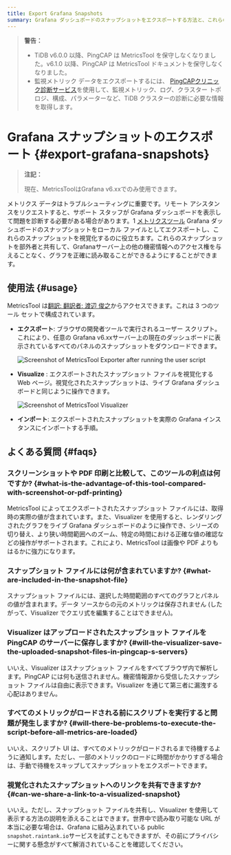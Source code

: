 ```yaml
---
title: Export Grafana Snapshots
summary: Grafana ダッシュボードのスナップショットをエクスポートする方法と、これらのファイルを視覚化する方法について学習します。
---
```


> **警告：**
>
> -   TiDB v6.0.0 以降、PingCAP は MetricsTool を保守しなくなりました。v6.1.0 以降、PingCAP は MetricsTool ドキュメントを保守しなくなりました。
> -   監視メトリック データをエクスポートするには、 [PingCAPクリニック診断サービス](/clinic/clinic-introduction.md)を使用して、監視メトリック、ログ、クラスター トポロジ、構成、パラメーターなど、TiDB クラスターの診断に必要な情報を取得します。

# Grafana スナップショットのエクスポート {#export-grafana-snapshots}

> **注記：**
>
> 現在、MetricsToolはGrafana v6.xxでのみ使用できます。

メトリクス データはトラブルシューティングに重要です。リモート アシスタンスをリクエストすると、サポート スタッフが Grafana ダッシュボードを表示して問題を診断する必要がある場合があります。1 [メトリクスツール](https://metricstool.pingcap.net/) Grafana ダッシュボードのスナップショットをローカル ファイルとしてエクスポートし、これらのスナップショットを視覚化するのに役立ちます。これらのスナップショットを部外者と共有して、Grafanaサーバー上の他の機密情報へのアクセス権を与えることなく、グラフを正確に読み取ることができるようにすることができます。

## 使用法 {#usage}

MetricsTool は[翻訳: 翻訳者: 渡辺 俊之](https://metricstool.pingcap.net/)からアクセスできます。これは 3 つのツール セットで構成されています。

-   **エクスポート**: ブラウザの開発者ツールで実行されるユーザー スクリプト。これにより、任意の Grafana v6.xxサーバー上の現在のダッシュボードに表示されているすべてのパネルのスナップショットをダウンロードできます。

    ![Screenshot of MetricsTool Exporter after running the user script](https://download.pingcap.com/images/docs/metricstool-export.png)

-   **Visualize** : エクスポートされたスナップショット ファイルを視覚化する Web ページ。視覚化されたスナップショットは、ライブ Grafana ダッシュボードと同じように操作できます。

    ![Screenshot of MetricsTool Visualizer](https://download.pingcap.com/images/docs/metricstool-visualize.png)

-   **インポート**: エクスポートされたスナップショットを実際の G​​rafana インスタンスにインポートする手順。

## よくある質問 {#faqs}

### スクリーンショットや PDF 印刷と比較して、このツールの利点は何ですか? {#what-is-the-advantage-of-this-tool-compared-with-screenshot-or-pdf-printing}

MetricsTool によってエクスポートされたスナップショット ファイルには、取得時の実際の値が含まれています。また、Visualizer を使用すると、レンダリングされたグラフをライブ Grafana ダッシュボードのように操作でき、シリーズの切り替え、より狭い時間範囲へのズーム、特定の時間における正確な値の確認などの操作がサポートされます。これにより、MetricsTool は画像や PDF よりもはるかに強力になります。

### スナップショット ファイルには何が含まれていますか? {#what-are-included-in-the-snapshot-file}

スナップショット ファイルには、選択した時間範囲のすべてのグラフとパネルの値が含まれます。データ ソースからの元のメトリックは保存されません (したがって、Visualizer でクエリ式を編集することはできません)。

### Visualizer はアップロードされたスナップショット ファイルを PingCAP のサーバーに保存しますか? {#will-the-visualizer-save-the-uploaded-snapshot-files-in-pingcap-s-servers}

いいえ、Visualizer はスナップショット ファイルをすべてブラウザ内で解析します。PingCAP には何も送信されません。機密情報源から受信したスナップショット ファイルは自由に表示できます。Visualizer を通じて第三者に漏洩する心配はありません。

### すべてのメトリックがロードされる前にスクリプトを実行すると問題が発生しますか? {#will-there-be-problems-to-execute-the-script-before-all-metrics-are-loaded}

いいえ、スクリプト UI は、すべてのメトリックがロードされるまで待機するように通知します。ただし、一部のメトリックのロードに時間がかかりすぎる場合は、手動で待機をスキップしてスナップショットをエクスポートできます。

### 視覚化されたスナップショットへのリンクを共有できますか? {#can-we-share-a-link-to-a-visualized-snapshot}

いいえ。ただし、スナップショット ファイルを共有し、Visualizer を使用して表示する方法の説明を添えることはできます。世界中で読み取り可能な URL が本当に必要な場合は、Grafana に組み込まれている public `snapshot.raintank.io`サービスを試すこともできますが、その前にプライバシーに関する懸念がすべて解消されていることを確認してください。

